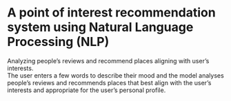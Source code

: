 # A point of interest recommendation system using Natural Language Processing (NLP)
Analyzing people’s reviews and recommend places aligning with user’s interests. 
<br/> The user enters a few words to describe their mood and the model analyses people’s reviews and recommends places that best align with the user’s interests and appropriate for the user’s personal profile. 
